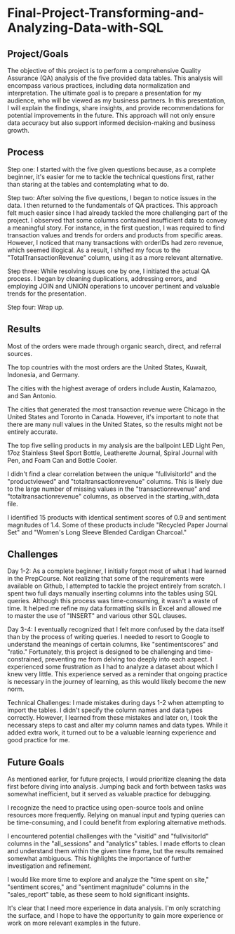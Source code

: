 # Final-Project-Transforming-and-Analyzing-Data-with-SQL

## Project/Goals

The objective of this project is to perform a comprehensive Quality Assurance (QA) analysis of the five provided data tables. This analysis will encompass various practices, including data normalization and interpretation. The ultimate goal is to prepare a presentation for my audience, who will be viewed as my business partners. In this presentation, I will explain the findings, share insights, and provide recommendations for potential improvements in the future. This approach will not only ensure data accuracy but also support informed decision-making and business growth.

## Process
Step one: I started with the five given questions because, as a complete beginner, it's easier for me to tackle the technical questions first, rather than staring at the tables and contemplating what to do.

Step two: After solving the five questions, I began to notice issues in the data. I then returned to the fundamentals of QA practices. This approach felt much easier since I had already tackled the more challenging part of the project. I observed that some columns contained insufficient data to convey a meaningful story. For instance, in the first question, I was required to find transaction values and trends for orders and products from specific areas. However, I noticed that many transactions with orderIDs had zero revenue, which seemed illogical. As a result, I shifted my focus to the "TotalTransactionRevenue" column, using it as a more relevant alternative.

Step three: While resolving issues one by one, I initiated the actual QA process. I began by cleaning duplications, addressing errors, and employing JOIN and UNION operations to uncover pertinent and valuable trends for the presentation.

Step four:
Wrap up.

## Results
Most of the orders were made through organic search, direct, and referral sources.

The top countries with the most orders are the United States, Kuwait, Indonesia, and Germany.

The cities with the highest average of orders include Austin, Kalamazoo, and San Antonio.

The cities that generated the most transaction revenue were Chicago in the United States and Toronto in Canada. However, it's important to note that there are many null values in the United States, so the results might not be entirely accurate.

The top five selling products in my analysis are the ballpoint LED Light Pen, 17oz Stainless Steel Sport Bottle, Leatherette Journal, Spiral Journal with Pen, and Foam Can and Bottle Cooler.

I didn't find a clear correlation between the unique "fullvisitorId" and the "productviewed" and "totaltransactionrevenue" columns. This is likely due to the large number of missing values in the "transactionrevenue" and "totaltransactionrevenue" columns, as observed in the starting_with_data file.

I identified 15 products with identical sentiment scores of 0.9 and sentiment magnitudes of 1.4. Some of these products include "Recycled Paper Journal Set" and "Women's Long Sleeve Blended Cardigan Charcoal."

## Challenges 
Day 1-2:
As a complete beginner, I initially forgot most of what I had learned in the PrepCourse. Not realizing that some of the requirements were available on Github, I attempted to tackle the project entirely from scratch. I spent two full days manually inserting columns into the tables using SQL queries. Although this process was time-consuming, it wasn't a waste of time. It helped me refine my data formatting skills in Excel and allowed me to master the use of "INSERT" and various other SQL clauses.

Day 3-4:
I eventually recognized that I felt more confused by the data itself than by the process of writing queries. I needed to resort to Google to understand the meanings of certain columns, like "sentimentscores" and "ratio." Fortunately, this project is designed to be challenging and time-constrained, preventing me from delving too deeply into each aspect. I experienced some frustration as I had to analyze a dataset about which I knew very little. This experience served as a reminder that ongoing practice is necessary in the journey of learning, as this would likely become the new norm.

Technical Challenges:
I made mistakes during days 1-2 when attempting to import the tables. I didn't specify the column names and data types correctly. However, I learned from these mistakes and later on, I took the necessary steps to cast and alter my column names and data types. While it added extra work, it turned out to be a valuable learning experience and good practice for me.

## Future Goals
As mentioned earlier, for future projects, I would prioritize cleaning the data first before diving into analysis. Jumping back and forth between tasks was somewhat inefficient, but it served as valuable practice for debugging.

I recognize the need to practice using open-source tools and online resources more frequently. Relying on manual input and typing queries can be time-consuming, and I could benefit from exploring alternative methods.

I encountered potential challenges with the "visitId" and "fullvisitorId" columns in the "all_sessions" and "analytics" tables. I made efforts to clean and understand them within the given time frame, but the results remained somewhat ambiguous. This highlights the importance of further investigation and refinement.

I would like more time to explore and analyze the "time spent on site," "sentiment scores," and "sentiment magnitude" columns in the "sales_report" table, as these seem to hold significant insights.

It's clear that I need more experience in data analysis. I'm only scratching the surface, and I hope to have the opportunity to gain more experience or work on more relevant examples in the future.
